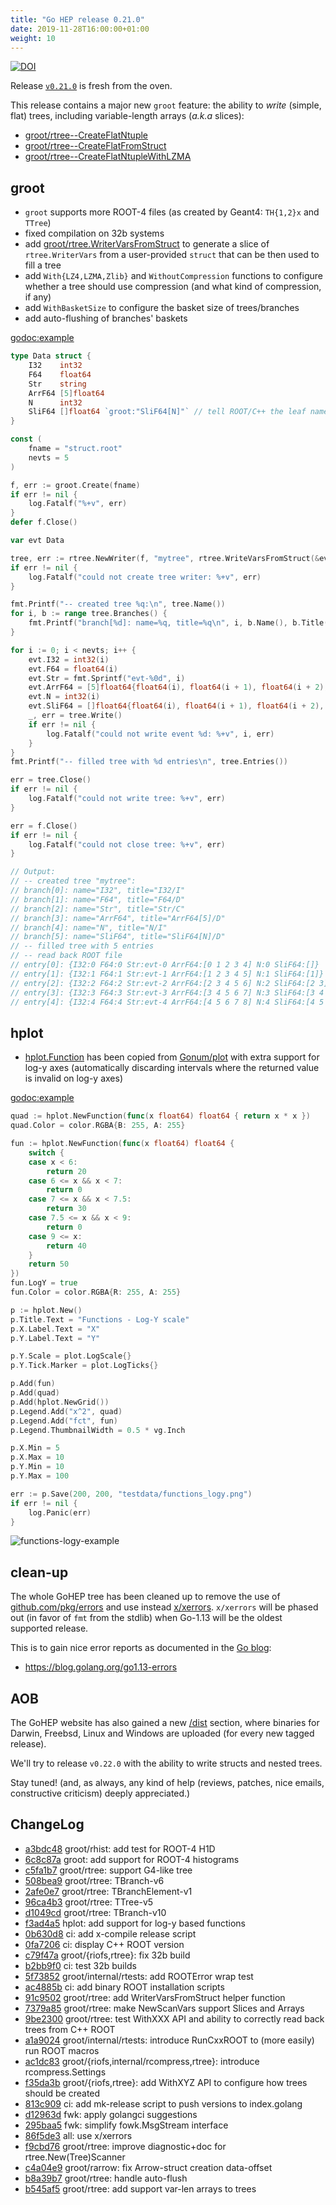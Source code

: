```yaml
---
title: "Go HEP release 0.21.0"
date: 2019-11-28T16:00:00+01:00
weight: 10
---
```

[![DOI](https://zenodo.org/badge/DOI/10.5281/zenodo.3556711.svg)](https://doi.org/10.5281/zenodo.3556711)

Release [`v0.21.0`](https://github.com/go-hep/hep/tree/v0.21.0) is fresh from the oven.

This release contains a major new `groot` feature: the ability to *write* (simple, flat) trees, including variable-length arrays (_a.k.a_ slices):

- [groot/rtree--CreateFlatNtuple](https://godoc.org/go-hep.org/x/hep/groot/rtree#example-package--CreateFlatNtuple)
- [groot/rtree--CreateFlatFromStruct](https://godoc.org/go-hep.org/x/hep/groot/rtree#example-package--CreateFlatNtupleFromStruct)
- [groot/rtree--CreateFlatNtupleWithLZMA](https://godoc.org/go-hep.org/x/hep/groot/rtree#example-package--CreateFlatNtupleWithLZMA)

## groot

- `groot` supports more ROOT-4 files (as created by Geant4: `TH{1,2}x` and `TTree`)
- fixed compilation on 32b systems
- add [groot/rtree.WriterVarsFromStruct](https://godoc.org/go-hep.org/x/hep/groot/rtree#WriteVarsFromStruct) to generate a slice of `rtree.WriterVars` from a user-provided `struct` that can be then used to fill a tree
- add `With{LZ4,LZMA,Zlib}` and `WithoutCompression` functions to configure whether a tree should use compression (and what kind of compression, if any)
- add `WithBasketSize` to configure the basket size of trees/branches
- add auto-flushing of branches' baskets

[godoc:example](https://godoc.org/go-hep.org/x/hep/groot/rtree#example-package--CreateFlatNtupleFromStruct)
```go
type Data struct {
    I32    int32
    F64    float64
    Str    string
    ArrF64 [5]float64
    N      int32
    SliF64 []float64 `groot:"SliF64[N]"` // tell ROOT/C++ the leaf name and the leaf holding the count
}

const (
    fname = "struct.root"
    nevts = 5
)

f, err := groot.Create(fname)
if err != nil {
    log.Fatalf("%+v", err)
}
defer f.Close()

var evt Data

tree, err := rtree.NewWriter(f, "mytree", rtree.WriteVarsFromStruct(&evt))
if err != nil {
    log.Fatalf("could not create tree writer: %+v", err)
}

fmt.Printf("-- created tree %q:\n", tree.Name())
for i, b := range tree.Branches() {
    fmt.Printf("branch[%d]: name=%q, title=%q\n", i, b.Name(), b.Title())
}

for i := 0; i < nevts; i++ {
    evt.I32 = int32(i)
    evt.F64 = float64(i)
    evt.Str = fmt.Sprintf("evt-%0d", i)
    evt.ArrF64 = [5]float64{float64(i), float64(i + 1), float64(i + 2), float64(i + 3), float64(i + 4)}
    evt.N = int32(i)
    evt.SliF64 = []float64{float64(i), float64(i + 1), float64(i + 2), float64(i + 3), float64(i + 4)}[:i]
    _, err = tree.Write()
    if err != nil {
        log.Fatalf("could not write event %d: %+v", i, err)
    }
}
fmt.Printf("-- filled tree with %d entries\n", tree.Entries())

err = tree.Close()
if err != nil {
    log.Fatalf("could not write tree: %+v", err)
}

err = f.Close()
if err != nil {
    log.Fatalf("could not close tree: %+v", err)
}

// Output:
// -- created tree "mytree":
// branch[0]: name="I32", title="I32/I"
// branch[1]: name="F64", title="F64/D"
// branch[2]: name="Str", title="Str/C"
// branch[3]: name="ArrF64", title="ArrF64[5]/D"
// branch[4]: name="N", title="N/I"
// branch[5]: name="SliF64", title="SliF64[N]/D"
// -- filled tree with 5 entries
// -- read back ROOT file
// entry[0]: {I32:0 F64:0 Str:evt-0 ArrF64:[0 1 2 3 4] N:0 SliF64:[]}
// entry[1]: {I32:1 F64:1 Str:evt-1 ArrF64:[1 2 3 4 5] N:1 SliF64:[1]}
// entry[2]: {I32:2 F64:2 Str:evt-2 ArrF64:[2 3 4 5 6] N:2 SliF64:[2 3]}
// entry[3]: {I32:3 F64:3 Str:evt-3 ArrF64:[3 4 5 6 7] N:3 SliF64:[3 4 5]}
// entry[4]: {I32:4 F64:4 Str:evt-4 ArrF64:[4 5 6 7 8] N:4 SliF64:[4 5 6 7]}
```

## hplot

- [hplot.Function](https://godoc.org/go-hep.org/x/hep/hplot#Function) has been copied from [Gonum/plot](https://godoc.org/gonum.org/v1/plot/plotter#Function) with extra support for log-y axes (automatically discarding intervals where the returned value is invalid on log-y axes)

[godoc:example](https://godoc.org/go-hep.org/x/hep/hplot#example-Function--LogY)
```go
quad := hplot.NewFunction(func(x float64) float64 { return x * x })
quad.Color = color.RGBA{B: 255, A: 255}

fun := hplot.NewFunction(func(x float64) float64 {
    switch {
    case x < 6:
        return 20
    case 6 <= x && x < 7:
        return 0
    case 7 <= x && x < 7.5:
        return 30
    case 7.5 <= x && x < 9:
        return 0
    case 9 <= x:
        return 40
    }
    return 50
})
fun.LogY = true
fun.Color = color.RGBA{R: 255, A: 255}

p := hplot.New()
p.Title.Text = "Functions - Log-Y scale"
p.X.Label.Text = "X"
p.Y.Label.Text = "Y"

p.Y.Scale = plot.LogScale{}
p.Y.Tick.Marker = plot.LogTicks{}

p.Add(fun)
p.Add(quad)
p.Add(hplot.NewGrid())
p.Legend.Add("x^2", quad)
p.Legend.Add("fct", fun)
p.Legend.ThumbnailWidth = 0.5 * vg.Inch

p.X.Min = 5
p.X.Max = 10
p.Y.Min = 10
p.Y.Max = 100

err := p.Save(200, 200, "testdata/functions_logy.png")
if err != nil {
    log.Panic(err)
}
```
![functions-logy-example](https://github.com/go-hep/hep/raw/v0.21.0/hplot/testdata/functions_logy_golden.png)

## clean-up

The whole GoHEP tree has been cleaned up to remove the use of [github.com/pkg/errors](https://godoc.org/github.com/pkg/errors) and use instead [x/xerrors](https://godoc.org/golang.org/x/xerrors).
`x/xerrors` will be phased out (in favor of `fmt` from the stdlib) when Go-1.13 will be the oldest supported release.

This is to gain nice error reports as documented in the [Go blog](https://blog.golang.org):

- https://blog.golang.org/go1.13-errors

## AOB

The GoHEP website has also gained a new [/dist](/dist) section, where binaries for Darwin, Freebsd, Linux and Windows are uploaded (for every new tagged release).

We'll try to release `v0.22.0` with the ability to write structs and nested trees.

Stay tuned! (and, as always, any kind of help (reviews, patches, nice emails, constructive criticism) deeply appreciated.)

## ChangeLog

* [a3bdc48](/commit/a3bdc48) groot/rhist: add test for ROOT-4 H1D
* [6c8c87a](/commit/6c8c87a) groot: add support for ROOT-4 histograms
* [c5fa1b7](/commit/c5fa1b7) groot/rtree: support G4-like tree
* [508bea9](/commit/508bea9) groot/rtree: TBranch-v6
* [2afe0e7](/commit/2afe0e7) groot/rtree: TBranchElement-v1
* [96ca4b3](/commit/96ca4b3) groot/rtree: TTree-v5
* [d1049cd](/commit/d1049cd) groot/rtree: TBranch-v10
* [f3ad4a5](/commit/f3ad4a5) hplot: add support for log-y based functions
* [0b630d8](/commit/0b630d8) ci: add x-compile release script
* [0fa7206](/commit/0fa7206) ci: display C++ ROOT version
* [c79f47a](/commit/c79f47a) groot/{riofs,rtree}: fix 32b build
* [b2bb9f0](/commit/b2bb9f0) ci: test 32b builds
* [5f73852](/commit/5f73852) groot/internal/rtests: add ROOTError wrap test
* [ac4885b](/commit/ac4885b) ci: add binary ROOT installation scripts
* [91c9502](/commit/91c9502) groot/rtree: add WriterVarsFromStruct helper function
* [7379a85](/commit/7379a85) groot/rtree: make NewScanVars support Slices and Arrays
* [9be2300](/commit/9be2300) groot/rtree: test WithXXX API and ability to correctly read back trees from C++ ROOT
* [a1a9024](/commit/a1a9024) groot/internal/rtests: introduce RunCxxROOT to (more easily) run ROOT macros
* [ac1dc83](/commit/ac1dc83) groot/{riofs,internal/rcompress,rtree}: introduce rcompress.Settings
* [f35da3b](/commit/f35da3b) groot/{riofs,rtree}: add WithXYZ API to configure how trees should be created
* [813c909](/commit/813c909) ci: add mk-release script to push versions to index.golang
* [d12963d](/commit/d12963d) fwk: apply golangci suggestions
* [295baa5](/commit/295baa5) fwk: simplify fowk.MsgStream interface
* [86f5de3](/commit/86f5de3) all: use x/xerrors
* [f9cbd76](/commit/f9cbd76) groot/rtree: improve diagnostic+doc for rtree.New(Tree)Scanner
* [c4a04e9](/commit/c4a04e9) groot/rarrow: fix Arrow-struct creation data-offset
* [b8a39b7](/commit/b8a39b7) groot/rtree: handle auto-flush
* [b545af5](/commit/b545af5) groot/rtree: add support var-len arrays to trees

